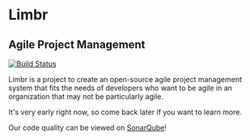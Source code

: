 # Limbr
## Agile Project Management
[![Build Status](https://travis-ci.org/limbr-management/limbr.svg?branch=master)](https://travis-ci.org/limbr-management/limbr)

Limbr is a project to create an open-source agile project management system that fits the needs of developers who want to be agile in an organization that may not be particularly agile.

It's very early right now, so come back later if you want to learn more.

Our code quality can be viewed on [SonarQube](http://cloud.kulshanconcepts.com:9000/dashboard/index/management.limbr:limbr:master)!
